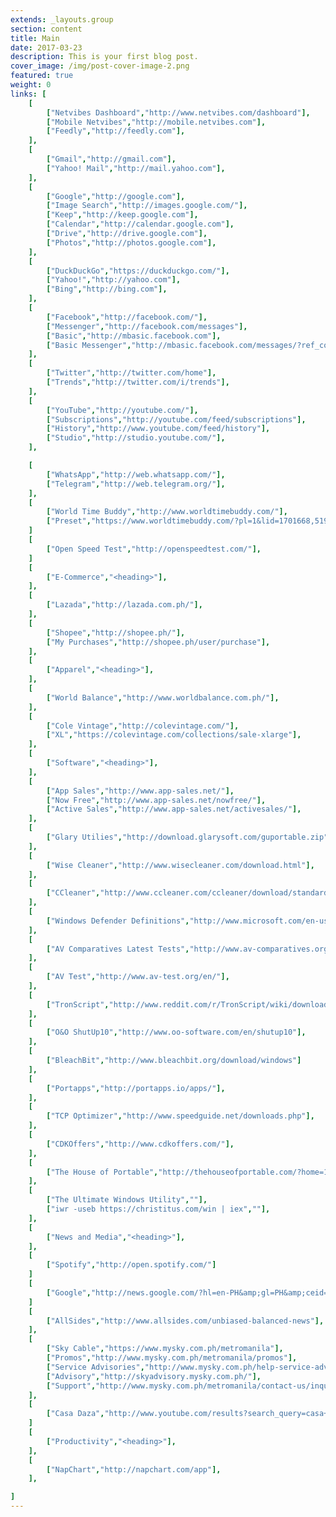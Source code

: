 ```yaml
---
extends: _layouts.group
section: content
title: Main
date: 2017-03-23
description: This is your first blog post.
cover_image: /img/post-cover-image-2.png
featured: true
weight: 0
links: [
    [
        ["Netvibes Dashboard","http://www.netvibes.com/dashboard"],
        ["Mobile Netvibes","http://mobile.netvibes.com"],
        ["Feedly","http://feedly.com"],
    ],
    [
        ["Gmail","http://gmail.com"],
        ["Yahoo! Mail","http://mail.yahoo.com"],
    ],
    [
        ["Google","http://google.com"],
        ["Image Search","http://images.google.com/"],
        ["Keep","http://keep.google.com"],
        ["Calendar","http://calendar.google.com"],
        ["Drive","http://drive.google.com"],
        ["Photos","http://photos.google.com"],
    ],
    [
        ["DuckDuckGo","https://duckduckgo.com/"],
        ["Yahoo!","http://yahoo.com"],
        ["Bing","http://bing.com"],
    ],
    [
        ["Facebook","http://facebook.com/"],
        ["Messenger","http://facebook.com/messages"],
        ["Basic","http://mbasic.facebook.com"],
        ["Basic Messenger","http://mbasic.facebook.com/messages/?ref_component=mbasic_home_header&amp;ref_page=%2Fwap%2Fhome.php&amp;refid=8"],
    ],
    [
        ["Twitter","http://twitter.com/home"],
        ["Trends","http://twitter.com/i/trends"],
    ],
    [
        ["YouTube","http://youtube.com/"],
        ["Subscriptions","http://youtube.com/feed/subscriptions"],
        ["History","http://www.youtube.com/feed/history"],
        ["Studio","http://studio.youtube.com/"],
    ],

    [
        ["WhatsApp","http://web.whatsapp.com/"],
        ["Telegram","http://web.telegram.org/"],
    ],
    [
        ["World Time Buddy","http://www.worldtimebuddy.com/"],
        ["Preset","https://www.worldtimebuddy.com/?pl=1&lid=1701668,5192726,5308655&hf=0"],
    ]
    [
        ["Open Speed Test","http://openspeedtest.com/"],
    ]
    [
        ["E-Commerce","<heading>"],
    ],
    [
        ["Lazada","http://lazada.com.ph/"],
    ],
    [
        ["Shopee","http://shopee.ph/"],
        ["My Purchases","http://shopee.ph/user/purchase"],
    ],
    [
        ["Apparel","<heading>"],
    ],
    [
        ["World Balance","http://www.worldbalance.com.ph/"],
    ],
    [
        ["Cole Vintage","http://colevintage.com/"],
        ["XL","https://colevintage.com/collections/sale-xlarge"],
    ],
    [
        ["Software","<heading>"],
    ],
    [
        ["App Sales","http://www.app-sales.net/"],
        ["Now Free","http://www.app-sales.net/nowfree/"],
        ["Active Sales","http://www.app-sales.net/activesales/"],
    ],
    [
        ["Glary Utilies","http://download.glarysoft.com/guportable.zip"],
    ],
    [
        ["Wise Cleaner","http://www.wisecleaner.com/download.html"],
    ],
    [
        ["CCleaner","http://www.ccleaner.com/ccleaner/download/standard"],
    ],
    [
        ["Windows Defender Definitions","http://www.microsoft.com/en-us/wdsi/definitions"],
    ],
    [
        ["AV Comparatives Latest Tests","http://www.av-comparatives.org/latest-tests/"],
    ],
    [
        ["AV Test","http://www.av-test.org/en/"],
    ],
    [
        ["TronScript","http://www.reddit.com/r/TronScript/wiki/downloads"],
    ],
    [
        ["O&O ShutUp10","http://www.oo-software.com/en/shutup10"],
    ],
    [
        ["BleachBit","http://www.bleachbit.org/download/windows"]
    ],
    [
        ["Portapps","http://portapps.io/apps/"],
    ],
    [
        ["TCP Optimizer","http://www.speedguide.net/downloads.php"],
    ],
    [
        ["CDKOffers","http://www.cdkoffers.com/"],
    ],
    [
        ["The House of Portable","http://thehouseofportable.com/?home=1"],
    ],
    [
        ["The Ultimate Windows Utility",""],
        ["iwr -useb https://christitus.com/win | iex",""],
    ],
    [
        ["News and Media","<heading>"],
    ],
    [
        ["Spotify","http://open.spotify.com/"]
    ]
    [
        ["Google","http://news.google.com/?hl=en-PH&amp;gl=PH&amp;ceid=PH:en"],
    ]
    [
        ["AllSides","http://www.allsides.com/unbiased-balanced-news"],
    ],
    [
        ["Sky Cable","https://www.mysky.com.ph/metromanila"],
        ["Promos","http://www.mysky.com.ph/metromanila/promos"],
        ["Service Advisories","http://www.mysky.com.ph/help-service-advisories"],
        ["Advisory","http://skyadvisory.mysky.com.ph/"],
        ["Support","http://www.mysky.com.ph/metromanila/contact-us/inquiries"],
    ],
    [
        ["Casa Daza","http://www.youtube.com/results?search_query=casa+daza+metro.style&sp=CAISAhAB"],
    ]
    [
        ["Productivity","<heading>"],
    ],
    [
        ["NapChart","http://napchart.com/app"],
    ],

]
---
```

